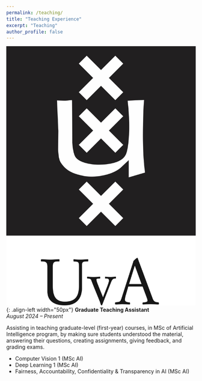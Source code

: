 ```yaml
---
permalink: /teaching/
title: "Teaching Experience"
excerpt: "Teaching"
author_profile: false
---
```



![University of Amsterdam](/images/Hippo_JPG-uvalogo_tag_p.jpg){: .align-left width="50px"}
**Graduate Teaching Assistant**  
_August 2024 – Present_

Assisting in teaching graduate-level (first-year) courses, in MSc of Artificial Intelligence program, by making sure students understood the material, answering their questions, creating assignments, giving feedback, and grading exams.
- Computer Vision 1 (MSc AI)
- Deep Learning 1 (MSc AI)
- Fairness, Accountability, Confidentiality & Transparency in AI (MSc AI)